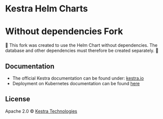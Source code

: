 # Kestra Helm Charts

# Without dependencies Fork

🚨 This fork was created to use the Helm Chart without dependencies. The database and other dependencies must therefore be created separately. 🚨 

## Documentation
* The official Kestra documentation can be found under: [kestra.io](https://kestra.io)
* Deployment on Kubernetes documentation can be found [here](https://kestra.io/docs/administrator-guide/deployment/kubernetes/)

## License
Apache 2.0 © [Kestra Technologies](https://kestra.io)
